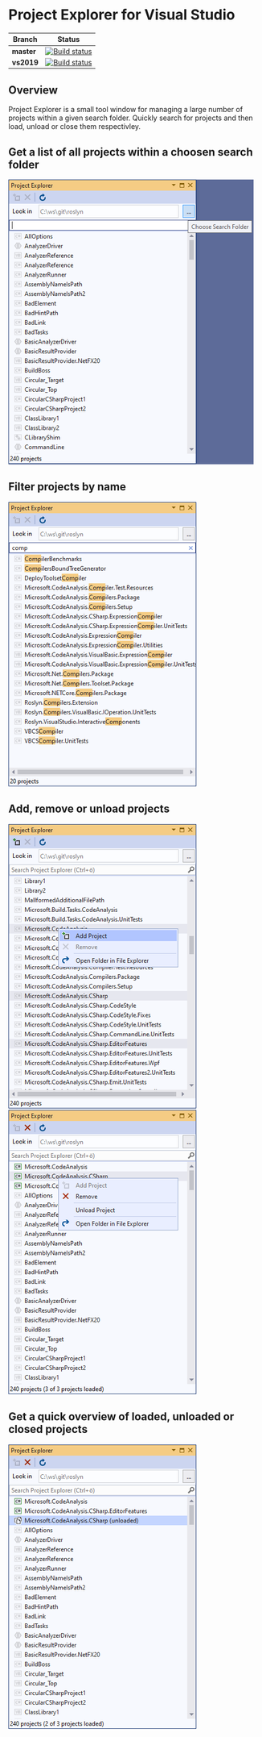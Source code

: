 # Project Explorer for Visual Studio
| Branch | Status |
|--------|---------|
|**master**|[![Build status](https://ci.appveyor.com/api/projects/status/05g0g9psl00an3nq?svg=true)](https://ci.appveyor.com/project/IInspectable/projectexplorer)|
|**vs2019**|[![Build status](https://ci.appveyor.com/api/projects/status/05g0g9psl00an3nq/branch/vs2019?svg=true)](https://ci.appveyor.com/project/IInspectable/projectexplorer/branch/vs2019)|

## Overview
Project Explorer is a small tool window for managing a large number of projects within a given search folder. 
Quickly search for projects and then load, unload or close them respectivley. 

## Get a list of all projects within a choosen search folder
![](_art/pe.png)

## Filter projects by name
![](_art/pe_filter.png)

## Add, remove or unload projects
![](_art/pe_context_menu.png)
![](_art/pe_context_menu_loaded.png)

## Get a quick overview of loaded, unloaded or closed projects
![](_art/pe_project_status.png)
